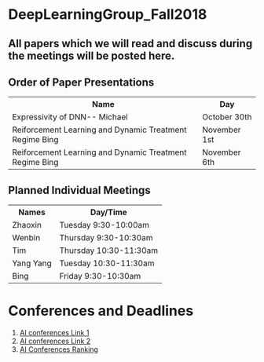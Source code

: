 # DeepLearningGroup_Fall2018
<H2>All papers which we will read and discuss during the meetings will be posted here.</H2>


<H2>Order of Paper Presentations</H2>
<table style="width:100%">
  <tr>
    <th>Name</th>
    <th>Day</th>
  </tr>

   <tr>
    <td>Expressivity of DNN-- Michael</td>
    <td>October 30th</td>
  </tr>
  <tr>
    <td>Reiforcement Learning and Dynamic Treatment Regime Bing</td>
    <td>November 1st</td>
  </tr>
    <tr>
    <td>Reiforcement Learning and Dynamic Treatment Regime Bing</td>
    <td>November 6th</td>
  </tr>
</table>


<H2>Planned Individual Meetings</H2>
<table style="width:100%">
  <tr>
     <th>Names</th>
     <th>Day/Time</th>
  </tr>
  <tr>
      <td>Zhaoxin</td>
      <td>Tuesday 9:30-10:00am</td>
  </tr>
     <tr>
      <td>Wenbin </td>
      <td>Thursday 9:30-10:30am</td>
    </tr>
    <tr>
      <td>Tim </td>
      <td>Thursday 10:30-11:30am</td>
    </tr>
    <tr>
      <td>Yang Yang</td>
      <td>Tuesday 10:30-11:30am</td>
  </tr>
      <tr>
      <td>Bing</td>
      <td>Friday 9:30-10:30am</td>
  </tr>
</table>


<H1> Conferences and Deadlines </H1>
<ol>
    <li>  <a href = "https://jackietseng.github.io/conference_call_for_paper/2018-2019-conferences.html"> AI conferences Link 1 </a></li>
    <li>  <a href = "http://www.guide2research.com/topconf/machine-learning"> AI conferences Link 2</a></li>
    <li> <a href = "http://www.cs.jhu.edu/%7Etaochen/SoC_Conference_Ranking.html?from=singlemessage"> AI Conferences Ranking</a></li>
</ol>
